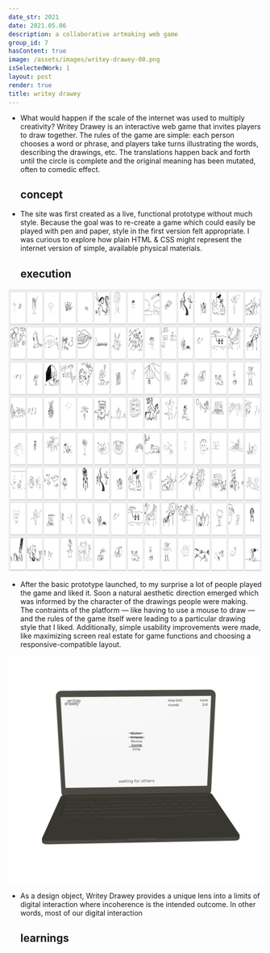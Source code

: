 ```yaml
---
date_str: 2021
date: 2021.05.06
description: a collaborative artmaking web game
group_id: 7
hasContent: true
image: /assets/images/writey-drawey-00.png
isSelectedWork: 1
layout: post
render: true
title: writey drawey
---
```


<ul class="article-list content-width content-offset">
    <li class="home__title-block">
        <div class="item_description">
            <p>
                What would happen if the scale of the internet was used to multiply creativity? Writey Drawey is an interactive web game that invites players to draw together. The rules of the game are simple: each person chooses a word or phrase, and players take turns illustrating the words, describing the drawings, etc. The translations happen back and forth until the circle is complete and the original meaning has been mutated, often to comedic effect.
            </p>
        </div>
        <div class="item_date">
            <h2>concept</h2>
        </div>
    </li>
    <li class="home__title-block">
        <div class="item_description">
            <p>
                The site was first created as a live, functional prototype without much style. Because the goal was to re-create a game which could easily be played with pen and paper,  style in the first version felt appropriate. I was curious to explore how plain HTML & CSS might represent the internet version of simple, available physical materials.
            </p>
        </div>
        <div class="item_date">
            <h2>execution</h2>
        </div>
    </li>
</ul>

<div class="photo-row">
    <img style="height: 40em;" src="images/wd-images.png" />
</div>

<ul class="article-list content-width">
    <li class="home__title-block">
        <div class="item_description">
            <p>
                After the basic prototype launched, to my surprise a lot of people played the game and liked it. Soon a natural aesthetic direction emerged which was informed by the character of the drawings people were making. The contraints of the platform — like having to use a mouse to draw — and the rules of the game itself were leading to a particular drawing style that I liked. Additionally, simple usability improvements were made, like maximizing screen real estate for game functions and choosing a responsive-compatible layout.    
            </p>
        </div>
    </li>
</ul>

<div class="photo-row content-offset">
    <img style="width: 40em;" src="images/wd-laptop.png" />
</div>

<ul class="article-list content-width">
    <li class="home__title-block">
        <div class="item_description">
            <p>
                As a design object, Writey Drawey provides a unique lens into a limits of digital interaction where incoherence is the intended outcome. In other words, most of our digital interaction
            </p>
        </div>
        <div class="item_date">
            <h2>learnings</h2>
        </div>
    </li>
</ul>
